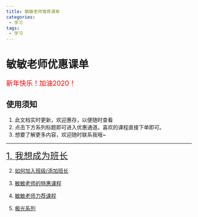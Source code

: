 ```yaml
---
title: 敏敏老师推荐课单
categories:
 - 学习
tags:
 - 学习
---
```


# 敏敏老师优惠课单
<font size=4 color=red>新年快乐！加油2020！</font>

## 使用须知

1. 此文档实时更新，欢迎惠存，以便随时查看
1. 点击下方系列标题即可进入优惠通道。喜欢的课程直接下单即可。
1. 想要了解更多内容，欢迎随时联系我哦~

---

[<font size=5>1. 我想成为班长</font>](https://shimo.im/docs/GVWYKW8yYPjqXgrH)

2. [如何加入班级/添加班长](https://shimo.im/docs/wJc6JxyxjPTTy6yd)

2. [敏敏老师的特惠课程](https://shimo.im/docs/t9KyCX3DWGD6vwrx)

1. [敏敏老师力荐课程](https://shimo.im/docs/Cy38rqJ9wvwkTyjx)

1. [极光系列](https://shimo.im/docs/HgdTxwrCCvk6qHRW)